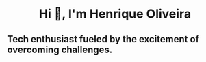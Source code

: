 
<h1 align="center"> Hi 👋, I'm Henrique Oliveira</h1>
<h2> Tech enthusiast fueled by the excitement of overcoming challenges.</h2>
